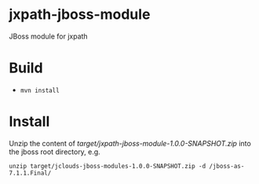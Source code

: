 jxpath-jboss-module
===================

JBoss module for jxpath

Build
=====

* `mvn install`

Install
=======

Unzip the content of _target/jxpath-jboss-module-1.0.0-SNAPSHOT.zip_ into the jboss root directory, e.g.
```
unzip target/jclouds-jboss-modules-1.0.0-SNAPSHOT.zip -d /jboss-as-7.1.1.Final/
```

